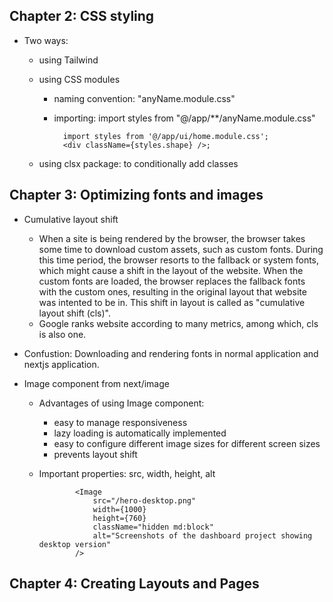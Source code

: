 ## Chapter 2: CSS styling

- Two ways:

  - using Tailwind
  - using CSS modules

    - naming convention: "anyName.module.css"
    - importing: import styles from "@/app/\*\*/anyName.module.css"

            import styles from '@/app/ui/home.module.css';
            <div className={styles.shape} />;

  - using clsx package: to conditionally add classes

## Chapter 3: Optimizing fonts and images

- Cumulative layout shift

  - When a site is being rendered by the browser, the browser takes some time to download custom assets, such as custom fonts. During this time period, the browser resorts to the fallback or system fonts, which might cause a shift in the layout of the website. When the custom fonts are loaded, the browser replaces the fallback fonts with the custom ones, resulting in the original layout that website was intented to be in. This shift in layout is called as "cumulative layout shift (cls)".
  - Google ranks website according to many metrics, among which, cls is also one.

- Confustion: Downloading and rendering fonts in normal application and nextjs application.

- Image component from next/image

  - Advantages of using Image component:
    - easy to manage responsiveness
    - lazy loading is automatically implemented
    - easy to configure different image sizes for different screen sizes
    - prevents layout shift
  - Important properties: src, width, height, alt

                <Image
                    src="/hero-desktop.png"
                    width={1000}
                    height={760}
                    className="hidden md:block"
                    alt="Screenshots of the dashboard project showing desktop version"
                />

## Chapter 4: Creating Layouts and Pages
